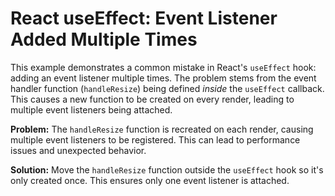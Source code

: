 # React useEffect: Event Listener Added Multiple Times

This example demonstrates a common mistake in React's `useEffect` hook: adding an event listener multiple times.  The problem stems from the event handler function (`handleResize`) being defined *inside* the `useEffect` callback.  This causes a new function to be created on every render, leading to multiple event listeners being attached.

**Problem:**  The `handleResize` function is recreated on each render, causing multiple event listeners to be registered. This can lead to performance issues and unexpected behavior.

**Solution:** Move the `handleResize` function outside the `useEffect` hook so it's only created once.  This ensures only one event listener is attached.